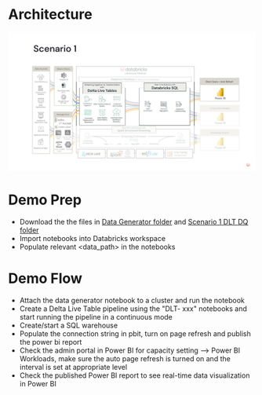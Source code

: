 # Architecture
![](/RT_with_DB_and_PBI_DAIS23/img/arch_scenario1.jpg)


# Demo Prep

* Download the the files in [Data Generator folder](../Data_Generator) and [Scenario 1 DLT DQ folder](../Scenario1_DLT_DQ)
* Import notebooks into Databricks workspace
* Populate relevant <data_path> in the notebooks

# Demo Flow

* Attach the data generator notebook to a cluster and run the notebook
* Create a Delta Live Table pipeline using the "DLT- xxx" notebooks and start running the pipeline in a continuous mode
* Create/start a SQL warehouse
* Populate the connection string in pbit, turn on page refresh and publish the power bi report
* Check the admin portal in Power BI for capacity setting --> Power BI Workloads, make sure the auto page refresh is turned on and the interval is set at appropriate level
* Check the published Power BI report to see real-time data visualization in Power BI
